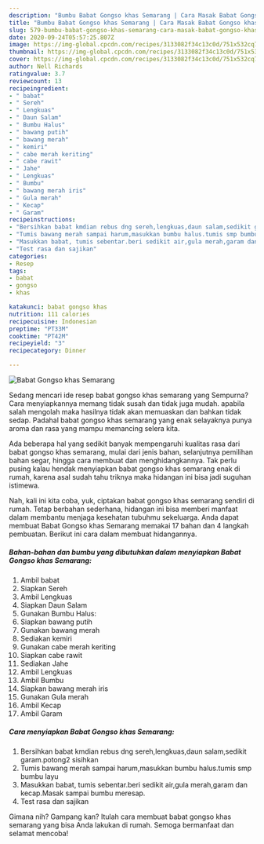 ```yaml
---
description: "Bumbu Babat Gongso khas Semarang | Cara Masak Babat Gongso khas Semarang Yang Enak Banget"
title: "Bumbu Babat Gongso khas Semarang | Cara Masak Babat Gongso khas Semarang Yang Enak Banget"
slug: 579-bumbu-babat-gongso-khas-semarang-cara-masak-babat-gongso-khas-semarang-yang-enak-banget
date: 2020-09-24T05:57:25.807Z
image: https://img-global.cpcdn.com/recipes/3133082f34c13c0d/751x532cq70/babat-gongso-khas-semarang-foto-resep-utama.jpg
thumbnail: https://img-global.cpcdn.com/recipes/3133082f34c13c0d/751x532cq70/babat-gongso-khas-semarang-foto-resep-utama.jpg
cover: https://img-global.cpcdn.com/recipes/3133082f34c13c0d/751x532cq70/babat-gongso-khas-semarang-foto-resep-utama.jpg
author: Nell Richards
ratingvalue: 3.7
reviewcount: 13
recipeingredient:
- " babat"
- " Sereh"
- " Lengkuas"
- " Daun Salam"
- " Bumbu Halus"
- " bawang putih"
- " bawang merah"
- " kemiri"
- " cabe merah keriting"
- " cabe rawit"
- " Jahe"
- " Lengkuas"
- " Bumbu"
- " bawang merah iris"
- " Gula merah"
- " Kecap"
- " Garam"
recipeinstructions:
- "Bersihkan babat kmdian rebus dng sereh,lengkuas,daun salam,sedikit garam.potong2 sisihkan"
- "Tumis bawang merah sampai harum,masukkan bumbu halus.tumis smp bumbu layu"
- "Masukkan babat, tumis sebentar.beri sedikit air,gula merah,garam dan kecap.Masak sampai bumbu meresap."
- "Test rasa dan sajikan"
categories:
- Resep
tags:
- babat
- gongso
- khas

katakunci: babat gongso khas 
nutrition: 111 calories
recipecuisine: Indonesian
preptime: "PT33M"
cooktime: "PT42M"
recipeyield: "3"
recipecategory: Dinner

---
```



![Babat Gongso khas Semarang](https://img-global.cpcdn.com/recipes/3133082f34c13c0d/751x532cq70/babat-gongso-khas-semarang-foto-resep-utama.jpg)

Sedang mencari ide resep babat gongso khas semarang yang Sempurna? Cara menyiapkannya memang tidak susah dan tidak juga mudah. apabila salah mengolah maka hasilnya tidak akan memuaskan dan bahkan tidak sedap. Padahal babat gongso khas semarang yang enak selayaknya punya aroma dan rasa yang mampu memancing selera kita.

Ada beberapa hal yang sedikit banyak mempengaruhi kualitas rasa dari babat gongso khas semarang, mulai dari jenis bahan, selanjutnya pemilihan bahan segar, hingga cara membuat dan menghidangkannya. Tak perlu pusing kalau hendak menyiapkan babat gongso khas semarang enak di rumah, karena asal sudah tahu triknya maka hidangan ini bisa jadi suguhan istimewa.




Nah, kali ini kita coba, yuk, ciptakan babat gongso khas semarang sendiri di rumah. Tetap berbahan sederhana, hidangan ini bisa memberi manfaat dalam membantu menjaga kesehatan tubuhmu sekeluarga. Anda dapat membuat Babat Gongso khas Semarang memakai 17 bahan dan 4 langkah pembuatan. Berikut ini cara dalam membuat hidangannya.

<!--inarticleads1-->

##### Bahan-bahan dan bumbu yang dibutuhkan dalam menyiapkan Babat Gongso khas Semarang:

1. Ambil  babat
1. Siapkan  Sereh
1. Ambil  Lengkuas
1. Siapkan  Daun Salam
1. Gunakan  Bumbu Halus:
1. Siapkan  bawang putih
1. Gunakan  bawang merah
1. Sediakan  kemiri
1. Gunakan  cabe merah keriting
1. Siapkan  cabe rawit
1. Sediakan  Jahe
1. Ambil  Lengkuas
1. Ambil  Bumbu
1. Siapkan  bawang merah iris
1. Gunakan  Gula merah
1. Ambil  Kecap
1. Ambil  Garam




<!--inarticleads2-->

##### Cara menyiapkan Babat Gongso khas Semarang:

1. Bersihkan babat kmdian rebus dng sereh,lengkuas,daun salam,sedikit garam.potong2 sisihkan
1. Tumis bawang merah sampai harum,masukkan bumbu halus.tumis smp bumbu layu
1. Masukkan babat, tumis sebentar.beri sedikit air,gula merah,garam dan kecap.Masak sampai bumbu meresap.
1. Test rasa dan sajikan




Gimana nih? Gampang kan? Itulah cara membuat babat gongso khas semarang yang bisa Anda lakukan di rumah. Semoga bermanfaat dan selamat mencoba!
